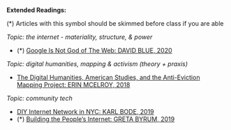 **Extended Readings:**

(\*) Articles with this symbol should be skimmed before class if you are able

_Topic: the internet - materiality, structure, & power_

-   (\*) [Google Is Not God of The Web: DAVID BLUE, 2020](https://bilge.world/google-page-experience)

_Topic: digital humanities, mapping & activism (theory + praxis)_

-   [The Digital Humanities, American Studies, and the Anti-Eviction Mapping Project: ERIN MCELROY, 2018 ](https://drive.google.com/file/d/1bS5iI0jmQaGLtMk0k2sQUghvYpJsSH-a/view?usp=sharing)

_Topic: community tech_

-   [DIY Internet Network in NYC: KARL BODE, 2019](https://www.vice.com/en_us/article/paj8z8/a-diy-internet-network-has-drastically-expanded-its-coverage-in-nyc)
-   (\*) [Building the People’s Internet: GRETA BYRUM, 2019](https://urbanomnibus.net/2019/10/building-the-peoples-internet/)
